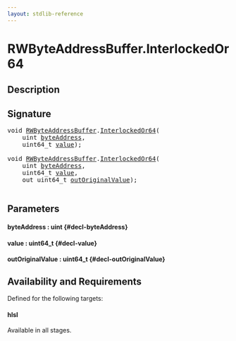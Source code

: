 ```yaml
---
layout: stdlib-reference
---
```


# RWByteAddressBuffer\.InterlockedOr64

## Description





## Signature 

<pre>
void <a href="/stdlib-reference/types/RWByteAddressBuffer/index" class="code_type">RWByteAddressBuffer</a>.<a href="/stdlib-reference/types/RWByteAddressBuffer/InterlockedOr64">InterlockedOr64</a>(
    uint <a href="/stdlib-reference/types/RWByteAddressBuffer/InterlockedOr64#decl-byteAddress" class="code_param">byteAddress</a>,
    uint64_t <a href="/stdlib-reference/types/RWByteAddressBuffer/InterlockedOr64#decl-value" class="code_param">value</a>);

void <a href="/stdlib-reference/types/RWByteAddressBuffer/index" class="code_type">RWByteAddressBuffer</a>.<a href="/stdlib-reference/types/RWByteAddressBuffer/InterlockedOr64">InterlockedOr64</a>(
    uint <a href="/stdlib-reference/types/RWByteAddressBuffer/InterlockedOr64#decl-byteAddress" class="code_param">byteAddress</a>,
    uint64_t <a href="/stdlib-reference/types/RWByteAddressBuffer/InterlockedOr64#decl-value" class="code_param">value</a>,
    out uint64_t <a href="/stdlib-reference/types/RWByteAddressBuffer/InterlockedOr64#decl-outOriginalValue" class="code_param">outOriginalValue</a>);

</pre>

## Parameters

#### byteAddress  : uint {#decl-byteAddress}
#### value  : uint64\_t {#decl-value}
#### outOriginalValue  : uint64\_t {#decl-outOriginalValue}

## Availability and Requirements

Defined for the following targets:

#### hlsl
Available in all stages.



